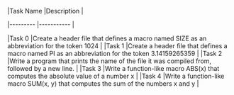 |Task Name |Description |

|--------- |----------- |

|Task 0 |Create a header file that defines a macro named SIZE as an abbreviation for the token 1024 | 
|Task 1 |Create a header file that defines a macro named PI as an abbreviation for the token 3.14159265359 |
|Task 2 |Write a program that prints the name of the file it was compiled from, followed by a new line. | 
|Task 3 |Write a function-like macro ABS(x) that computes the absolute value of a number x |
|Task 4 |Write a function-like macro SUM(x, y) that computes the sum of the numbers x and y |


